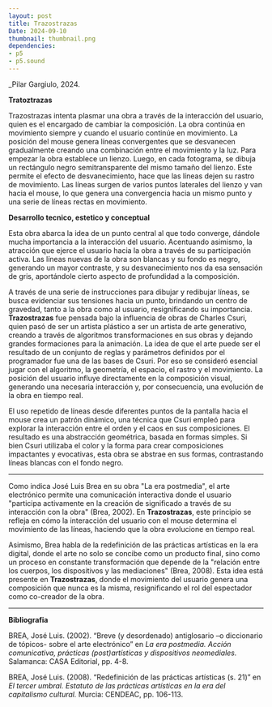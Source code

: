 ```yaml
---
layout: post
title: Trazostrazas
Date: 2024-09-10
thumbnail: thumbnail.png
dependencies: 
- p5
- p5.sound
---
```


<div id="div-sketch">
    <script type= "text/javascript" src="sketch.js"></script>
</div>

_Pilar Gargiulo, 2024.

**Tratoztrazas**

Trazostrazas intenta plasmar una obra a través de la interacción del usuario, quien es el encargado de cambiar la composición. La obra continúa en movimiento siempre y cuando el usuario continúe en movimiento. La posición del mouse genera líneas convergentes que se desvanecen gradualmente creando una combinación entre el movimiento y la luz. Para empezar la obra establece un lienzo. Luego, en cada fotograma, se dibuja un rectángulo negro semitransparente del mismo tamaño del lienzo. Este permite el efecto de desvanecimiento, hace que las líneas dejen su rastro de movimiento. Las líneas surgen de varios puntos laterales del lienzo y van hacia el mouse, lo que genera una convergencia hacia un mismo punto y una serie de líneas rectas en movimiento. 

**Desarrollo tecnico, estetico y conceptual**

Esta obra abarca la idea de un punto central al que todo converge, dándole mucha importancia a la interacción del usuario. Acentuando asimismo, la atracción que ejerce el usuario hacia la obra a través de su participación activa. Las líneas nuevas de la obra son blancas y su fondo es negro, generando un mayor contraste, y su desvanecimiento nos da esa sensación de gris, aportándole cierto aspecto de profundidad a la composición.

A través de una serie de instrucciones para dibujar y redibujar líneas, se busca evidenciar sus tensiones hacia un punto, brindando un centro de gravedad, tanto a la obra como al usuario, resignificando su importancia. **Trazostrazas** fue pensada bajo la influencia de obras de Charles Csuri, quien pasó de ser un artista plástico a ser un artista de arte generativo, creando a través de algoritmos transformaciones en sus obras y dejando grandes formaciones para la animación. La idea de que el arte puede ser el resultado de un conjunto de reglas y parámetros definidos por el programador fue una de las bases de Csuri. Por eso se consideró esencial jugar con el algoritmo, la geometría, el espacio, el rastro y el movimiento. La posición del usuario influye directamente en la composición visual, generando una necesaria interacción y, por consecuencia, una evolución de la obra en tiempo real. 

El uso repetido de líneas desde diferentes puntos de la pantalla hacia el mouse crea un patrón dinámico, una técnica que Csuri empleó para explorar la interacción entre el orden y el caos en sus composiciones. El resultado es una abstracción geométrica, basada en formas simples. Si bien Csuri utilizaba el color y la forma para crear composiciones impactantes y evocativas, esta obra se abstrae en sus formas, contrastando líneas blancas con el fondo negro.

---

Como indica José Luis Brea en su obra "La era postmedia", el arte electrónico permite una comunicación interactiva donde el usuario "participa activamente en la creación de significado a través de su interacción con la obra" (Brea, 2002). En **Trazostrazas**, este principio se refleja en cómo la interacción del usuario con el mouse determina el movimiento de las líneas, haciendo que la obra evolucione en tiempo real.

Asimismo, Brea habla de la redefinición de las prácticas artísticas en la era digital, donde el arte no solo se concibe como un producto final, sino como un proceso en constante transformación que depende de la "relación entre los cuerpos, los dispositivos y las mediaciones" (Brea, 2008). Esta idea está presente en **Trazostrazas**, donde el movimiento del usuario genera una composición que nunca es la misma, resignificando el rol del espectador como co-creador de la obra.

---

**Bibliografia**

BREA, José Luis. (2002). “Breve (y desordenado) antiglosario –o diccionario de tópicos- sobre el arte electrónico” en *La era postmedia. Acción comunicativa, prácticas (post)artísticas y dispositivos neomediales.* Salamanca: CASA Editorial, pp. 4-8.

BREA, José Luis. (2008). “Redefinición de las prácticas artísticas (s. 21)” en *El tercer umbral. Estatuto de las prácticas artísticas en la era del capitalismo cultural.* Murcia: CENDEAC, pp. 106-113.
